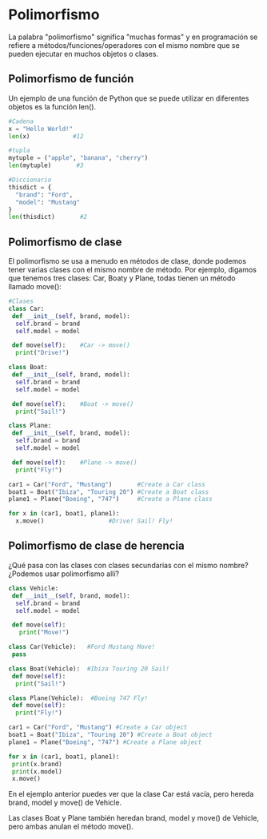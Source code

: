 # Polimorfismo
La palabra "polimorfismo" significa "muchas formas" y en programación se refiere a métodos/funciones/operadores con el mismo nombre que se pueden ejecutar en muchos objetos o clases.

## Polimorfismo de función
Un ejemplo de una función de Python que se puede utilizar en diferentes objetos es la función len().
```python
#Cadena
x = "Hello World!"
len(x)            #12

#tupla
mytuple = ("apple", "banana", "cherry")
len(mytuple)       #3

#Diccionario
thisdict = {
  "brand": "Ford",
  "model": "Mustang"
}
len(thisdict)       #2
```
## Polimorfismo de clase
El polimorfismo se usa a menudo en métodos de clase, donde podemos tener varias clases con el mismo nombre de método.
Por ejemplo, digamos que tenemos tres clases: Car, Boaty y Plane, todas tienen un método llamado move():
```python
#Clases
class Car:
 def __init__(self, brand, model):
  self.brand = brand
  self.model = model

 def move(self):    #Car -> move()
  print("Drive!")

class Boat:
 def __init__(self, brand, model):
  self.brand = brand
  self.model = model

 def move(self):    #Boat -> move()
  print("Sail!")

class Plane:
 def __init__(self, brand, model):
  self.brand = brand
  self.model = model

 def move(self):    #Plane -> move()
  print("Fly!")

car1 = Car("Ford", "Mustang")       #Create a Car class
boat1 = Boat("Ibiza", "Touring 20") #Create a Boat class
plane1 = Plane("Boeing", "747")     #Create a Plane class

for x in (car1, boat1, plane1):
  x.move()					#Drive! Sail! Fly!
```
## Polimorfismo de clase de herencia
¿Qué pasa con las clases con clases secundarias con el mismo nombre? ¿Podemos usar polimorfismo allí?
```python
class Vehicle:
 def __init__(self, brand, model):
  self.brand = brand
  self.model = model

 def move(self):
   print("Move!")  

class Car(Vehicle):   #Ford Mustang Move! 
 pass

class Boat(Vehicle):  #Ibiza Touring 20 Sail!
 def move(self):
  print("Sail!")

class Plane(Vehicle):  #Boeing 747 Fly!
 def move(self):
  print("Fly!")

car1 = Car("Ford", "Mustang") #Create a Car object
boat1 = Boat("Ibiza", "Touring 20") #Create a Boat object
plane1 = Plane("Boeing", "747") #Create a Plane object

for x in (car1, boat1, plane1):
 print(x.brand)
 print(x.model)
 x.move()
```
En el ejemplo anterior puedes ver que la clase Car está vacía, pero hereda brand, model y move() de Vehicle.

Las clases Boat y Plane también heredan brand, model y move() de Vehicle, pero ambas anulan el método move().
